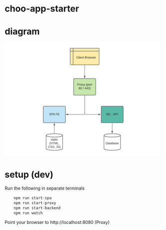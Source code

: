 # choo-app-starter

# diagram

![proxy diagram](/proxydiagram.png)

# setup (dev)

Run the following in separate terminals

```
    npm run start-spa
    npm run start-proxy
    npm run start-backend
    npm run watch
```

Point your browser to http://localhost:8080 (Proxy)
